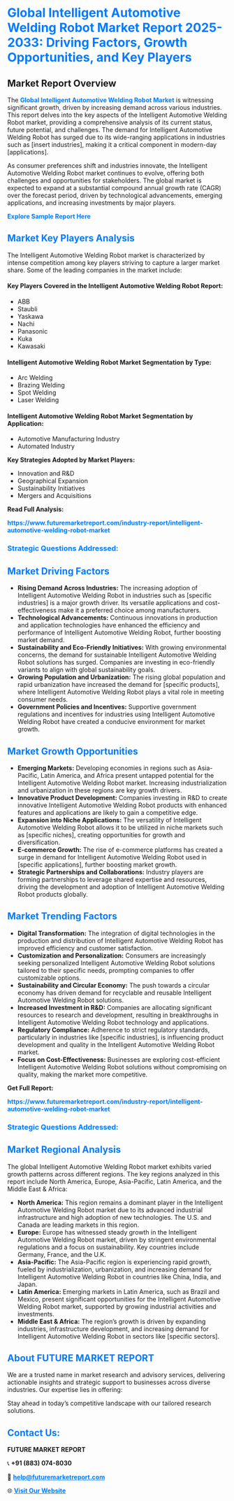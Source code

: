 <h1 style="color: #007BFF;">Global Intelligent Automotive Welding Robot Market Report 2025-2033: Driving Factors, Growth Opportunities, and Key Players</h1>

<section id="overview">
<h2>Market Report Overview</h2>
<p>The <a href="https://www.futuremarketreport.com/industry-report/intelligent-automotive-welding-robot-market" style="color: #007BFF; text-decoration: none;"><strong>Global Intelligent Automotive Welding Robot Market</strong></a> is witnessing significant growth, driven by increasing demand across various industries. This report delves into the key aspects of the Intelligent Automotive Welding Robot market, providing a comprehensive analysis of its current status, future potential, and challenges. The demand for Intelligent Automotive Welding Robot has surged due to its wide-ranging applications in industries such as [insert industries], making it a critical component in modern-day [applications].</p>
<p>As consumer preferences shift and industries innovate, the Intelligent Automotive Welding Robot market continues to evolve, offering both challenges and opportunities for stakeholders. The global market is expected to expand at a substantial compound annual growth rate (CAGR) over the forecast period, driven by technological advancements, emerging applications, and increasing investments by major players.</p>
</section>

<section id="overview">
<p><a href="https://www.futuremarketreport.com/request-sample/reportId=90281" style="color: #007BFF; text-decoration: none;"><strong>Explore Sample Report Here</strong></a></p>
</section>

<section id="key-players">
<h2 style="color: #007BFF;">Market Key Players Analysis</h2>
<p>The Intelligent Automotive Welding Robot market is characterized by intense competition among key players striving to capture a larger market share. Some of the leading companies in the market include:</p>
<h4>Key Players Covered in the Intelligent Automotive Welding Robot Report:</h4>
<ul><li>ABB</li><li>Staubli</li><li>Yaskawa</li><li>Nachi</li><li>Panasonic</li><li>Kuka</li><li>Kawasaki</li></ul>
<h4>Intelligent Automotive Welding Robot Market Segmentation by Type:</h4>
<ul><li>Arc Welding</li><li>Brazing Welding</li><li>Spot Welding</li><li>Laser Welding</li></ul>

<h4>Intelligent Automotive Welding Robot Market Segmentation by Application:</h4>
<ul><li>Automotive Manufacturing Industry</li><li>Automated Industry</li></ul>
<p><strong>Key Strategies Adopted by Market Players:</strong></p>
<ul>
<li>Innovation and R&D</li>
<li>Geographical Expansion</li>
<li>Sustainability Initiatives</li>
<li>Mergers and Acquisitions</li>
</ul>
</section>

<section>
<p><strong>Read Full Analysis: </strong></p><a href="https://www.futuremarketreport.com/industry-report/intelligent-automotive-welding-robot-market" style="color: #007BFF; text-decoration: none;"><strong>https://www.futuremarketreport.com/industry-report/intelligent-automotive-welding-robot-market</strong></a>
<h3 style="color: #007BFF;">Strategic Questions Addressed:</h3>
</section>

<section id="driving-factors">
<h2 style="color: #007BFF;">Market Driving Factors</h2>
<ul>
<li><strong>Rising Demand Across Industries:</strong> The increasing adoption of Intelligent Automotive Welding Robot in industries such as [specific industries] is a major growth driver. Its versatile applications and cost-effectiveness make it a preferred choice among manufacturers.</li>
<li><strong>Technological Advancements:</strong> Continuous innovations in production and application technologies have enhanced the efficiency and performance of Intelligent Automotive Welding Robot, further boosting market demand.</li>
<li><strong>Sustainability and Eco-Friendly Initiatives:</strong> With growing environmental concerns, the demand for sustainable Intelligent Automotive Welding Robot solutions has surged. Companies are investing in eco-friendly variants to align with global sustainability goals.</li>
<li><strong>Growing Population and Urbanization:</strong> The rising global population and rapid urbanization have increased the demand for [specific products], where Intelligent Automotive Welding Robot plays a vital role in meeting consumer needs.</li>
<li><strong>Government Policies and Incentives:</strong> Supportive government regulations and incentives for industries using Intelligent Automotive Welding Robot have created a conducive environment for market growth.</li>
</ul>
</section>

<section id="growth-opportunities">
<h2 style="color: #007BFF;">Market Growth Opportunities</h2>
<ul>
<li><strong>Emerging Markets:</strong> Developing economies in regions such as Asia-Pacific, Latin America, and Africa present untapped potential for the Intelligent Automotive Welding Robot market. Increasing industrialization and urbanization in these regions are key growth drivers.</li>
<li><strong>Innovative Product Development:</strong> Companies investing in R&D to create innovative Intelligent Automotive Welding Robot products with enhanced features and applications are likely to gain a competitive edge.</li>
<li><strong>Expansion into Niche Applications:</strong> The versatility of Intelligent Automotive Welding Robot allows it to be utilized in niche markets such as [specific niches], creating opportunities for growth and diversification.</li>
<li><strong>E-commerce Growth:</strong> The rise of e-commerce platforms has created a surge in demand for Intelligent Automotive Welding Robot used in [specific applications], further boosting market growth.</li>
<li><strong>Strategic Partnerships and Collaborations:</strong> Industry players are forming partnerships to leverage shared expertise and resources, driving the development and adoption of Intelligent Automotive Welding Robot products globally.</li>
</ul>
</section>

<section id="trending-factors">
<h2 style="color: #007BFF;">Market Trending Factors</h2>
<ul>
<li><strong>Digital Transformation:</strong> The integration of digital technologies in the production and distribution of Intelligent Automotive Welding Robot has improved efficiency and customer satisfaction.</li>
<li><strong>Customization and Personalization:</strong> Consumers are increasingly seeking personalized Intelligent Automotive Welding Robot solutions tailored to their specific needs, prompting companies to offer customizable options.</li>
<li><strong>Sustainability and Circular Economy:</strong> The push towards a circular economy has driven demand for recyclable and reusable Intelligent Automotive Welding Robot solutions.</li>
<li><strong>Increased Investment in R&D:</strong> Companies are allocating significant resources to research and development, resulting in breakthroughs in Intelligent Automotive Welding Robot technology and applications.</li>
<li><strong>Regulatory Compliance:</strong> Adherence to strict regulatory standards, particularly in industries like [specific industries], is influencing product development and quality in the Intelligent Automotive Welding Robot market.</li>
<li><strong>Focus on Cost-Effectiveness:</strong> Businesses are exploring cost-efficient Intelligent Automotive Welding Robot solutions without compromising on quality, making the market more competitive.</li>
</ul>
</section>

<section>
<p><strong>Get Full Report: </strong></p><a href="https://www.futuremarketreport.com/industry-report/intelligent-automotive-welding-robot-market" style="color: #007BFF; text-decoration: none;"><strong>https://www.futuremarketreport.com/industry-report/intelligent-automotive-welding-robot-market</strong></a>
<h3 style="color: #007BFF;">Strategic Questions Addressed:</h3>
</section>


<section id="regional-analysis">
<h2 style="color: #007BFF;">Market Regional Analysis</h2>
<p>The global Intelligent Automotive Welding Robot market exhibits varied growth patterns across different regions. The key regions analyzed in this report include North America, Europe, Asia-Pacific, Latin America, and the Middle East & Africa:</p>
<ul>
<li><strong>North America:</strong> This region remains a dominant player in the Intelligent Automotive Welding Robot market due to its advanced industrial infrastructure and high adoption of new technologies. The U.S. and Canada are leading markets in this region.</li>
<li><strong>Europe:</strong> Europe has witnessed steady growth in the Intelligent Automotive Welding Robot market, driven by stringent environmental regulations and a focus on sustainability. Key countries include Germany, France, and the U.K.</li>
<li><strong>Asia-Pacific:</strong> The Asia-Pacific region is experiencing rapid growth, fueled by industrialization, urbanization, and increasing demand for Intelligent Automotive Welding Robot in countries like China, India, and Japan.</li>
<li><strong>Latin America:</strong> Emerging markets in Latin America, such as Brazil and Mexico, present significant opportunities for the Intelligent Automotive Welding Robot market, supported by growing industrial activities and investments.</li>
<li><strong>Middle East & Africa:</strong> The region’s growth is driven by expanding industries, infrastructure development, and increasing demand for Intelligent Automotive Welding Robot in sectors like [specific sectors].</li>
</ul>
</section>

<footer>
<h2 style="color: #007BFF;">About FUTURE MARKET REPORT</h2>
<p>We are a trusted name in market research and advisory services, delivering actionable insights and strategic support to businesses across diverse industries. Our expertise lies in offering:</p>

<p>Stay ahead in today’s competitive landscape with our tailored research solutions.</p>

<h2 style="color: #007BFF;">Contact Us:</h2>
<p><strong>FUTURE MARKET REPORT</strong></p>
<p>📞 <strong>+91 (883) 074-8030</strong></p>
<p>📧 <strong><a href="mailto:help@futuremarketreport.com" style="color: #007BFF;">help@futuremarketreport.com</a></strong></p>
<p>🌐 <strong><a href="https://www.futuremarketreport.com/" style="color: #007BFF;">Visit Our Website</a></strong></p>
</footer>